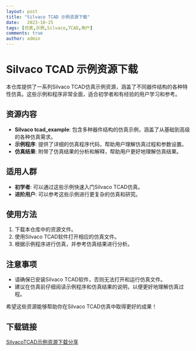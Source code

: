 ```yaml
---
layout: post
title: "Silvaco TCAD 示例资源下载"
date:   2023-10-25
tags: [仿真,示例,Silvaco,TCAD,用户]
comments: true
author: admin
---
```

# Silvaco TCAD 示例资源下载

本仓库提供了一系列Silvaco TCAD仿真示例资源，涵盖了不同器件结构的各种特性仿真。这些示例和程序非常全面，适合初学者和有经验的用户学习和参考。

## 资源内容

- **Silvaco tcad_example**: 包含多种器件结构的仿真示例，涵盖了从基础到高级的各种仿真需求。
- **示例程序**: 提供了详细的仿真程序代码，帮助用户理解仿真过程和参数设置。
- **仿真结果**: 附带了仿真结果的分析和解释，帮助用户更好地理解仿真结果。

## 适用人群

- **初学者**: 可以通过这些示例快速入门Silvaco TCAD仿真。
- **进阶用户**: 可以参考这些示例进行更复杂的仿真和研究。

## 使用方法

1. 下载本仓库中的资源文件。
2. 使用Silvaco TCAD软件打开相应的仿真文件。
3. 根据示例程序进行仿真，并参考仿真结果进行分析。

## 注意事项

- 请确保已安装Silvaco TCAD软件，否则无法打开和运行仿真文件。
- 建议在仿真前仔细阅读示例程序和仿真结果的说明，以便更好地理解仿真过程。

希望这些资源能够帮助你在Silvaco TCAD仿真中取得更好的成果！

## 下载链接

[SilvacoTCAD示例资源下载分享](https://pan.quark.cn/s/eda285ab7b07)